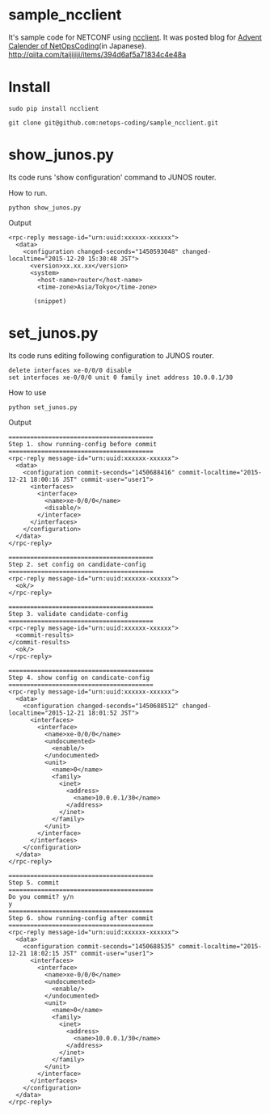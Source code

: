 # sample_ncclient
It's sample code for NETCONF using [ncclient](https://github.com/ncclient/ncclient).
It was posted blog for [Advent Calender of NetOpsCoding](http://qiita.com/advent-calendar/2015/netopscoding)(in Japanese).
http://qiita.com/taijijiji/items/394d6af5a71834c4e48a

# Install
```
sudo pip install ncclient
```

```
git clone git@github.com:netops-coding/sample_ncclient.git
```

# show_junos.py
Its code runs 'show configuration' command to JUNOS router.

How to run.

```
python show_junos.py
```

Output

```
<rpc-reply message-id="urn:uuid:xxxxxx-xxxxxx">
  <data>
    <configuration changed-seconds="1450593048" changed-localtime="2015-12-20 15:30:48 JST">
      <version>xx.xx.xx</version>
      <system>
        <host-name>router</host-name>
        <time-zone>Asia/Tokyo</time-zone>

       (snippet)
```

# set_junos.py
Its code runs editing following configuration to JUNOS router.

```
delete interfaces xe-0/0/0 disable
set interfaces xe-0/0/0 unit 0 family inet address 10.0.0.1/30
```

How to use

```
python set_junos.py
```

Output

```
========================================
Step 1. show running-config before commit
========================================
<rpc-reply message-id="urn:uuid:xxxxxx-xxxxxx">
  <data>
    <configuration commit-seconds="1450688416" commit-localtime="2015-12-21 18:00:16 JST" commit-user="user1">
      <interfaces>
        <interface>
          <name>xe-0/0/0</name>
          <disable/>
        </interface>
      </interfaces>
    </configuration>
  </data>
</rpc-reply>

========================================
Step 2. set config on candidate-config
========================================
<rpc-reply message-id="urn:uuid:xxxxxx-xxxxxx">
  <ok/>
</rpc-reply>

========================================
Step 3. validate candidate-config
========================================
<rpc-reply message-id="urn:uuid:xxxxxx-xxxxxx">
  <commit-results>
</commit-results>
  <ok/>
</rpc-reply>

========================================
Step 4. show config on candicate-config
========================================
<rpc-reply message-id="urn:uuid:xxxxxx-xxxxxx">
  <data>
    <configuration changed-seconds="1450688512" changed-localtime="2015-12-21 18:01:52 JST">
      <interfaces>
        <interface>
          <name>xe-0/0/0</name>
          <undocumented>
            <enable/>
          </undocumented>
          <unit>
            <name>0</name>
            <family>
              <inet>
                <address>
                  <name>10.0.0.1/30</name>
                </address>
              </inet>
            </family>
          </unit>
        </interface>
      </interfaces>
    </configuration>
  </data>
</rpc-reply>

========================================
Step 5. commit
========================================
Do you commit? y/n
y
========================================
Step 6. show running-config after commit
========================================
<rpc-reply message-id="urn:uuid:xxxxxx-xxxxxx">
  <data>
    <configuration commit-seconds="1450688535" commit-localtime="2015-12-21 18:02:15 JST" commit-user="user1">
      <interfaces>
        <interface>
          <name>xe-0/0/0</name>
          <undocumented>
            <enable/>
          </undocumented>
          <unit>
            <name>0</name>
            <family>
              <inet>
                <address>
                  <name>10.0.0.1/30</name>
                </address>
              </inet>
            </family>
          </unit>
        </interface>
      </interfaces>
    </configuration>
  </data>
</rpc-reply>
```
